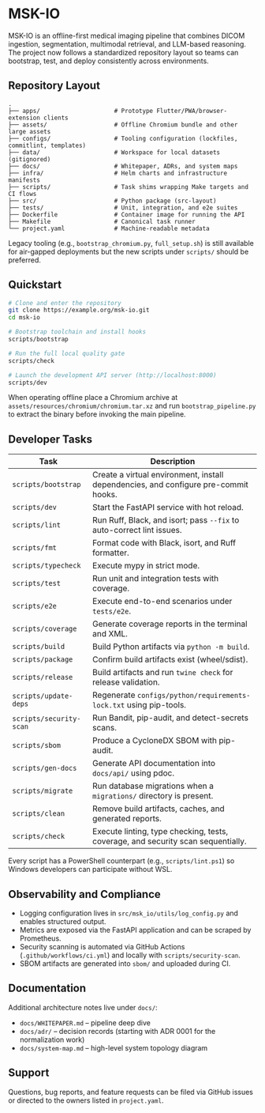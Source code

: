 # MSK-IO

MSK-IO is an offline-first medical imaging pipeline that combines DICOM ingestion, segmentation, multimodal retrieval, and LLM-based reasoning. The project now follows a standardized repository layout so teams can bootstrap, test, and deploy consistently across environments.

## Repository Layout

```
.
├── apps/                     # Prototype Flutter/PWA/browser-extension clients
├── assets/                   # Offline Chromium bundle and other large assets
├── configs/                  # Tooling configuration (lockfiles, commitlint, templates)
├── data/                     # Workspace for local datasets (gitignored)
├── docs/                     # Whitepaper, ADRs, and system maps
├── infra/                    # Helm charts and infrastructure manifests
├── scripts/                  # Task shims wrapping Make targets and CI flows
├── src/                      # Python package (src-layout)
├── tests/                    # Unit, integration, and e2e suites
├── Dockerfile                # Container image for running the API
├── Makefile                  # Canonical task runner
└── project.yaml              # Machine-readable metadata
```

Legacy tooling (e.g., `bootstrap_chromium.py`, `full_setup.sh`) is still available for air-gapped deployments but the new scripts under `scripts/` should be preferred.

## Quickstart

```bash
# Clone and enter the repository
git clone https://example.org/msk-io.git
cd msk-io

# Bootstrap toolchain and install hooks
scripts/bootstrap

# Run the full local quality gate
scripts/check

# Launch the development API server (http://localhost:8000)
scripts/dev
```

When operating offline place a Chromium archive at `assets/resources/chromium/chromium.tar.xz` and run `bootstrap_pipeline.py` to extract the binary before invoking the main pipeline.

## Developer Tasks

| Task | Description |
| --- | --- |
| `scripts/bootstrap` | Create a virtual environment, install dependencies, and configure pre-commit hooks. |
| `scripts/dev` | Start the FastAPI service with hot reload. |
| `scripts/lint` | Run Ruff, Black, and isort; pass `--fix` to auto-correct lint issues. |
| `scripts/fmt` | Format code with Black, isort, and Ruff formatter. |
| `scripts/typecheck` | Execute mypy in strict mode. |
| `scripts/test` | Run unit and integration tests with coverage. |
| `scripts/e2e` | Execute end-to-end scenarios under `tests/e2e`. |
| `scripts/coverage` | Generate coverage reports in the terminal and XML. |
| `scripts/build` | Build Python artifacts via `python -m build`. |
| `scripts/package` | Confirm build artifacts exist (wheel/sdist). |
| `scripts/release` | Build artifacts and run `twine check` for release validation. |
| `scripts/update-deps` | Regenerate `configs/python/requirements-lock.txt` using pip-tools. |
| `scripts/security-scan` | Run Bandit, pip-audit, and detect-secrets scans. |
| `scripts/sbom` | Produce a CycloneDX SBOM with pip-audit. |
| `scripts/gen-docs` | Generate API documentation into `docs/api/` using pdoc. |
| `scripts/migrate` | Run database migrations when a `migrations/` directory is present. |
| `scripts/clean` | Remove build artifacts, caches, and generated reports. |
| `scripts/check` | Execute linting, type checking, tests, coverage, and security scan sequentially. |

Every script has a PowerShell counterpart (e.g., `scripts/lint.ps1`) so Windows developers can participate without WSL.

## Observability and Compliance

- Logging configuration lives in `src/msk_io/utils/log_config.py` and enables structured output.
- Metrics are exposed via the FastAPI application and can be scraped by Prometheus.
- Security scanning is automated via GitHub Actions (`.github/workflows/ci.yml`) and locally with `scripts/security-scan`.
- SBOM artifacts are generated into `sbom/` and uploaded during CI.

## Documentation

Additional architecture notes live under `docs/`:

- `docs/WHITEPAPER.md` – pipeline deep dive
- `docs/adr/` – decision records (starting with ADR 0001 for the normalization work)
- `docs/system-map.md` – high-level system topology diagram

## Support

Questions, bug reports, and feature requests can be filed via GitHub issues or directed to the owners listed in `project.yaml`.
